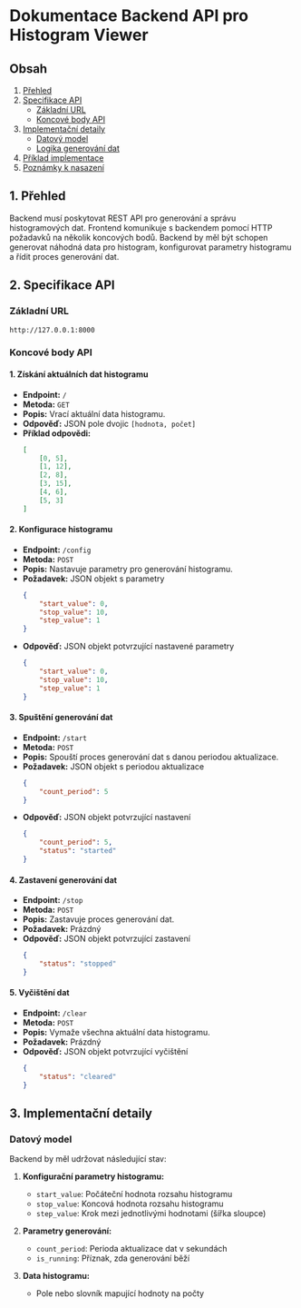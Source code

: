 # Dokumentace Backend API pro Histogram Viewer

## Obsah

1. [Přehled](#1-přehled)
2. [Specifikace API](#2-specifikace-api)
    - [Základní URL](#základní-url)
    - [Koncové body API](#koncové-body-api)
3. [Implementační detaily](#3-implementační-detaily)
    - [Datový model](#datový-model)
    - [Logika generování dat](#logika-generování-dat)
4. [Příklad implementace](#4-příklad-implementace)
5. [Poznámky k nasazení](#5-poznámky-k-nasazení)

## 1. Přehled

Backend musí poskytovat REST API pro generování a správu histogramových dat. Frontend komunikuje s backendem pomocí HTTP požadavků na několik koncových bodů. Backend by měl být schopen generovat náhodná data pro histogram, konfigurovat parametry histogramu a řídit proces generování dat.

## 2. Specifikace API

### Základní URL

```
http://127.0.0.1:8000
```

### Koncové body API

#### 1. Získání aktuálních dat histogramu

-   **Endpoint:** `/`
-   **Metoda:** `GET`
-   **Popis:** Vrací aktuální data histogramu.
-   **Odpověď:** JSON pole dvojic `[hodnota, počet]`
-   **Příklad odpovědi:**
    ```json
    [
        [0, 5],
        [1, 12],
        [2, 8],
        [3, 15],
        [4, 6],
        [5, 3]
    ]
    ```

#### 2. Konfigurace histogramu

-   **Endpoint:** `/config`
-   **Metoda:** `POST`
-   **Popis:** Nastavuje parametry pro generování histogramu.
-   **Požadavek:** JSON objekt s parametry
    ```json
    {
        "start_value": 0,
        "stop_value": 10,
        "step_value": 1
    }
    ```
-   **Odpověď:** JSON objekt potvrzující nastavené parametry
    ```json
    {
        "start_value": 0,
        "stop_value": 10,
        "step_value": 1
    }
    ```

#### 3. Spuštění generování dat

-   **Endpoint:** `/start`
-   **Metoda:** `POST`
-   **Popis:** Spouští proces generování dat s danou periodou aktualizace.
-   **Požadavek:** JSON objekt s periodou aktualizace
    ```json
    {
        "count_period": 5
    }
    ```
-   **Odpověď:** JSON objekt potvrzující nastavení
    ```json
    {
        "count_period": 5,
        "status": "started"
    }
    ```

#### 4. Zastavení generování dat

-   **Endpoint:** `/stop`
-   **Metoda:** `POST`
-   **Popis:** Zastavuje proces generování dat.
-   **Požadavek:** Prázdný
-   **Odpověď:** JSON objekt potvrzující zastavení
    ```json
    {
        "status": "stopped"
    }
    ```

#### 5. Vyčištění dat

-   **Endpoint:** `/clear`
-   **Metoda:** `POST`
-   **Popis:** Vymaže všechna aktuální data histogramu.
-   **Požadavek:** Prázdný
-   **Odpověď:** JSON objekt potvrzující vyčištění
    ```json
    {
        "status": "cleared"
    }
    ```

## 3. Implementační detaily

### Datový model

Backend by měl udržovat následující stav:

1. **Konfigurační parametry histogramu:**

    - `start_value`: Počáteční hodnota rozsahu histogramu
    - `stop_value`: Koncová hodnota rozsahu histogramu
    - `step_value`: Krok mezi jednotlivými hodnotami (šířka sloupce)

2. **Parametry generování:**

    - `count_period`: Perioda aktualizace dat v sekundách
    - `is_running`: Příznak, zda generování běží

3. **Data histogramu:**
    - Pole nebo slovník mapující hodnoty na počty
